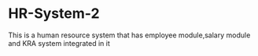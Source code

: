 # HR-System-2
This is a human resource system that has employee module,salary module and KRA system integrated in it
